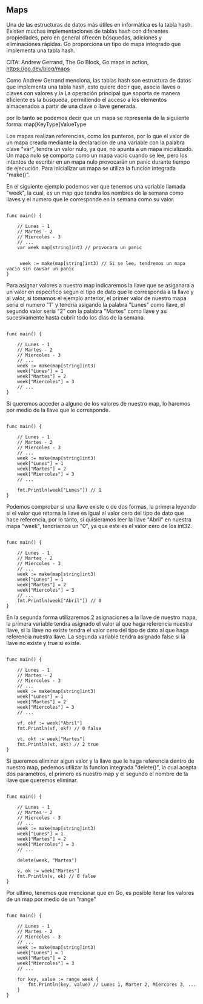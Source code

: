 ## Maps 

Una de las estructuras de datos más útiles en informática es la tabla hash. Existen muchas implementaciones de tablas hash con diferentes propiedades, pero en general ofrecen búsquedas, adiciones y eliminaciones rápidas. Go proporciona un tipo de mapa integrado que implementa una tabla hash.

CITA: Andrew Gerrand, The Go Block, Go maps in action,  https://go.dev/blog/maps

Como Andrew Gerrand menciona, las tablas hash son estructura de datos que implementa una tabla hash, esto quiere decir que, asocia llaves o claves con valores y la La operación principal que soporta de manera eficiente es la búsqueda, permitiendo el acceso a los elementos almacenados a partir de una clave o llave generada.

por lo tanto se podemos decir que un mapa se representa de la siguiente forma: map[KeyType]ValueType

Los mapas realizan referencias, como los punteros, por lo que el valor de un mapa creada mediante la declaracion de una variable con la palabra clave "var", tendra un valor nulo, ya que, no apunta a un mapa inicializado. Un mapa nulo se comporta como un mapa vacío cuando se lee, pero los intentos de escribir en un mapa nulo provocarán un panic durante tiempo de ejecución. Para inicializar un mapa se utiliza la funcion integrada "make()".

En el siguiente ejemplo podemos ver que tenemos una variable llamada "week", la cual, es un map que tendra los nombres de la semana como llaves y el numero que le corresponde en la semana como su valor.

```golang

func main() {

    // Lunes - 1
    // Martes - 2
    // Miercoles - 3
    // ...
    var week map[string]int3 // provocara un panic


     week := make(map[string]int3) // Si se lee, tendremos un mapa vacio sin causar un panic
}
```

Para asignar valores a nuestro map  indicaremos la llave que se asiganara a un valor en especifico segun el tipo de dato que le corresponda a la llave y al valor, si tomamos el ejemplo anterior, el primer valor de nuestro mapa seria el numero "1" y tendria asigando la palabra "Lunes" como llave, el segundo valor seria "2" con la palabra "Martes" como llave y asi sucesivamente hasta cubrir todo los dias de la semana.

```golang

func main() {

    // Lunes - 1
    // Martes - 2
    // Miercoles - 3
    // ...
    week := make(map[string]int3)
    week["Lunes"] = 1
    week["Martes"] = 2
    week["Miercoles"] = 3
    // ...
}
```

Si queremos acceder a alguno de los valores de nuestro map, lo haremos por medio de la llave que le corresponde.

```golang

func main() {

    // Lunes - 1
    // Martes - 2
    // Miercoles - 3
    // ...
    week := make(map[string]int3)
    week["Lunes"] = 1
    week["Martes"] = 2
    week["Miercoles"] = 3
    // ...

    fmt.Println(week["Lunes"]) // 1
}

```

Podemos comprobar si una llave existe o de dos formas, la primera leyendo si el valor que retorna la llave es igual al valor cero del tipo de dato que hace referencia, por lo tanto, si quisieramos leer la llave "Abril" en nuestra mapa "week", tendriamos un "0", ya que este es el valor cero de los int32.

```golang

func main() {

    // Lunes - 1
    // Martes - 2
    // Miercoles - 3
    // ...
    week := make(map[string]int3)
    week["Lunes"] = 1
    week["Martes"] = 2
    week["Miercoles"] = 3
    // ...
    fmt.Println(week["Abril"]) // 0
}

```
En la segunda forma utilizaremos 2 asignaciones a la llave de nuestro mapa, la primera variable tendra asignado el valor al que haga referencia nuestra llave, si la llave no existe tendra el valor cero del tipo de dato al que haga referencia nuestra llave. La segunda variable tendra asignado false si la llave no existe y true si existe.

```golang

func main() {

    // Lunes - 1
    // Martes - 2
    // Miercoles - 3
    // ...
    week := make(map[string]int3)
    week["Lunes"] = 1
    week["Martes"] = 2
    week["Miercoles"] = 3
    // ...

    vf, okf := week["Abril"]
    fmt.Println(vf, okf) // 0 false

    vt, okt := week["Martes"]
    fmt.Println(vt, okt) // 2 true
}

```

Si queremos eliminar algun valor y la llave que le haga referencia dentro de nuestro map, pedemos utilizar la funcion integrada "delete()", la cual acepta dos parametros, el primero es nuestro map y el segundo el nombre de la llave que queremos eliminar.


```golang

func main() {

    // Lunes - 1
    // Martes - 2
    // Miercoles - 3
    // ...
    week := make(map[string]int3)
    week["Lunes"] = 1
    week["Martes"] = 2
    week["Miercoles"] = 3
    // ...

    delete(week, "Martes")

    v, ok := week["Martes"]
    fmt.Println(v, ok) // 0 false
}

```

Por ultimo, tenemos que mencionar que en Go, es posible iterar los valores de un map por medio de un "range"

```golang

func main() {

    // Lunes - 1
    // Martes - 2
    // Miercoles - 3
    // ...
    week := make(map[string]int3)
    week["Lunes"] = 1
    week["Martes"] = 2
    week["Miercoles"] = 3
    // ...

    for key, value := range week {
        fmt.Println(key, value) // Lunes 1, Marter 2, Miercores 3, ...
    }
}

```